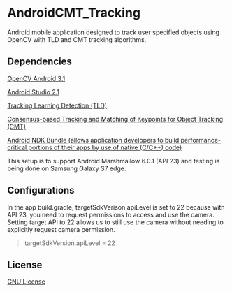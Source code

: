 # AndroidCMT_Tracking
Android mobile application designed to track user specified objects using OpenCV with TLD and CMT tracking algorithms.

## Dependencies

[OpenCV Android 3.1](http://opencv.org/downloads.html)

[Android Studio 2.1](https://developer.android.com/studio/index.html)


[Tracking Learning Detection (TLD)](http://www.gnebehay.com/tld/)

[Consensus-based Tracking and Matching of Keypoints for Object Tracking (CMT)](http://www.gnebehay.com/cmt/)

[Android NDK Bundle (allows application developers to build performance-critical portions of their apps by use of native (C/C++) code)](https://developer.android.com/ndk/downloads/index.html)

This setup is to support Android Marshmallow 6.0.1 (API 23) and testing is being done on Samsung Galaxy S7 edge.

## Configurations

In the app build.gradle, targetSdkVerison.apiLevel is set to 22 because with API 23, you need to request permissions to access and use the camera. Setting target API to 22 allows us to still use the camera without needing to explicitly request camera permission.
>targetSdkVersion.apiLevel = 22


## License
[GNU License](https://github.com/gentlespoon/rshell/blob/exec/LICENSE)
